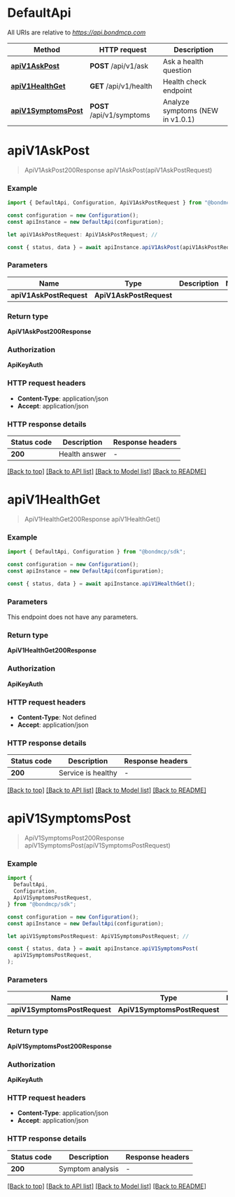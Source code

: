 # DefaultApi

All URIs are relative to *https://api.bondmcp.com*

| Method                                      | HTTP request              | Description                      |
| ------------------------------------------- | ------------------------- | -------------------------------- |
| [**apiV1AskPost**](#apiv1askpost)           | **POST** /api/v1/ask      | Ask a health question            |
| [**apiV1HealthGet**](#apiv1healthget)       | **GET** /api/v1/health    | Health check endpoint            |
| [**apiV1SymptomsPost**](#apiv1symptomspost) | **POST** /api/v1/symptoms | Analyze symptoms (NEW in v1.0.1) |

# **apiV1AskPost**

> ApiV1AskPost200Response apiV1AskPost(apiV1AskPostRequest)

### Example

```typescript
import { DefaultApi, Configuration, ApiV1AskPostRequest } from "@bondmcp/sdk";

const configuration = new Configuration();
const apiInstance = new DefaultApi(configuration);

let apiV1AskPostRequest: ApiV1AskPostRequest; //

const { status, data } = await apiInstance.apiV1AskPost(apiV1AskPostRequest);
```

### Parameters

| Name                    | Type                    | Description | Notes |
| ----------------------- | ----------------------- | ----------- | ----- |
| **apiV1AskPostRequest** | **ApiV1AskPostRequest** |             |       |

### Return type

**ApiV1AskPost200Response**

### Authorization

**ApiKeyAuth**

### HTTP request headers

- **Content-Type**: application/json
- **Accept**: application/json

### HTTP response details

| Status code | Description   | Response headers |
| ----------- | ------------- | ---------------- |
| **200**     | Health answer | -                |

[[Back to top]](#) [[Back to API list]](../README.md#documentation-for-api-endpoints) [[Back to Model list]](../README.md#documentation-for-models) [[Back to README]](../README.md)

# **apiV1HealthGet**

> ApiV1HealthGet200Response apiV1HealthGet()

### Example

```typescript
import { DefaultApi, Configuration } from "@bondmcp/sdk";

const configuration = new Configuration();
const apiInstance = new DefaultApi(configuration);

const { status, data } = await apiInstance.apiV1HealthGet();
```

### Parameters

This endpoint does not have any parameters.

### Return type

**ApiV1HealthGet200Response**

### Authorization

**ApiKeyAuth**

### HTTP request headers

- **Content-Type**: Not defined
- **Accept**: application/json

### HTTP response details

| Status code | Description        | Response headers |
| ----------- | ------------------ | ---------------- |
| **200**     | Service is healthy | -                |

[[Back to top]](#) [[Back to API list]](../README.md#documentation-for-api-endpoints) [[Back to Model list]](../README.md#documentation-for-models) [[Back to README]](../README.md)

# **apiV1SymptomsPost**

> ApiV1SymptomsPost200Response apiV1SymptomsPost(apiV1SymptomsPostRequest)

### Example

```typescript
import {
  DefaultApi,
  Configuration,
  ApiV1SymptomsPostRequest,
} from "@bondmcp/sdk";

const configuration = new Configuration();
const apiInstance = new DefaultApi(configuration);

let apiV1SymptomsPostRequest: ApiV1SymptomsPostRequest; //

const { status, data } = await apiInstance.apiV1SymptomsPost(
  apiV1SymptomsPostRequest,
);
```

### Parameters

| Name                         | Type                         | Description | Notes |
| ---------------------------- | ---------------------------- | ----------- | ----- |
| **apiV1SymptomsPostRequest** | **ApiV1SymptomsPostRequest** |             |       |

### Return type

**ApiV1SymptomsPost200Response**

### Authorization

**ApiKeyAuth**

### HTTP request headers

- **Content-Type**: application/json
- **Accept**: application/json

### HTTP response details

| Status code | Description      | Response headers |
| ----------- | ---------------- | ---------------- |
| **200**     | Symptom analysis | -                |

[[Back to top]](#) [[Back to API list]](../README.md#documentation-for-api-endpoints) [[Back to Model list]](../README.md#documentation-for-models) [[Back to README]](../README.md)
